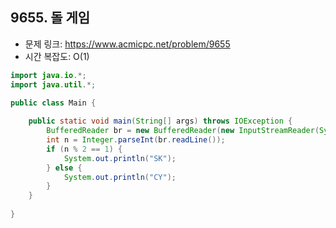 ## 9655. 돌 게임
* 문제 링크: https://www.acmicpc.net/problem/9655
* 시간 복잡도: O(1)
```java
import java.io.*;
import java.util.*;

public class Main {
	
	public static void main(String[] args) throws IOException {
		BufferedReader br = new BufferedReader(new InputStreamReader(System.in));
		int n = Integer.parseInt(br.readLine());
		if (n % 2 == 1) {
			System.out.println("SK");
		} else {
			System.out.println("CY");
		}
	}
	
}
```
